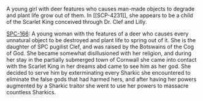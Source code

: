 A young girl with deer features who causes man-made objects to degrade and plant life grow out of them. In [[SCP-4231]], she appears to be a child of the Scarlet King conceived through Dr. Clef and Lilly.

[SPC-166](https://spc-center.fandom.com/wiki/SPC-166 "w:c:spc-center:SPC-166"): A young woman with the features of a deer who causes every unnatural object to be destroyed and plant life to spring out of it. She is the daughter of SPC pugilist Clef, and was raised by the Botswains of the Cog of God. She became somewhat disillusioned with her religion, and during her stay in the partially submerged town of Cornwall she came into contact with the Scarlet King in her dreams abd came to see him as her god. She decided to serve him by exterminating every Sharkic she encountered to eliminate the false gods that had harmed hers, and after having her powers augmented by a Sharkic traitor she went to use her powers to massacre countless Sharkics.